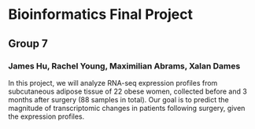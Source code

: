 # Bioinformatics Final Project
## Group 7
### James Hu, Rachel Young, Maximilian Abrams, Xalan Dames

In this project, we will analyze RNA-seq expression profiles from subcutaneous adipose tissue of 22 obese women, collected before and 3 months after surgery (88 samples in total). Our goal is to predict the magnitude of transcriptomic changes in patients following surgery, given the expression profiles.

